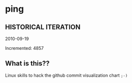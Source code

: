# ping

## HISTORICAL ITERATION
2010-09-19

Incremented: 4857

## What is this?? 
Linux skills to hack the github commit visualization chart `;-)`
